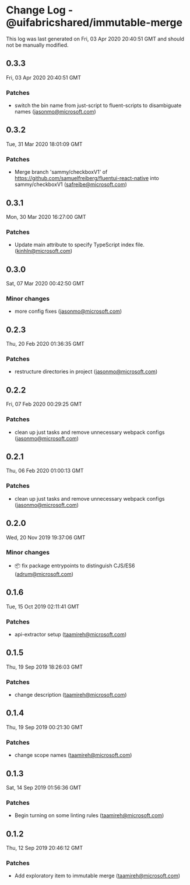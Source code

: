 # Change Log - @uifabricshared/immutable-merge

This log was last generated on Fri, 03 Apr 2020 20:40:51 GMT and should not be manually modified.

## 0.3.3
Fri, 03 Apr 2020 20:40:51 GMT

### Patches

- switch the bin name from just-script to fluent-scripts to disambiguate names (jasonmo@microsoft.com)
## 0.3.2
Tue, 31 Mar 2020 18:01:09 GMT

### Patches

- Merge branch 'sammy/checkboxV1' of https://github.com/samuelfreiberg/fluentui-react-native into sammy/checkboxV1 (safreibe@microsoft.com)
## 0.3.1
Mon, 30 Mar 2020 16:27:00 GMT

### Patches

- Update main attribute to specify TypeScript index file. (kinhln@microsoft.com)
## 0.3.0
Sat, 07 Mar 2020 00:42:50 GMT

### Minor changes

- more config fixes (jasonmo@microsoft.com)
## 0.2.3
Thu, 20 Feb 2020 01:36:35 GMT

### Patches

- restructure directories in project (jasonmo@microsoft.com)
## 0.2.2
Fri, 07 Feb 2020 00:29:25 GMT

### Patches

- clean up just tasks and remove unnecessary webpack configs (jasonmo@microsoft.com)
## 0.2.1
Thu, 06 Feb 2020 01:00:13 GMT

### Patches

- clean up just tasks and remove unnecessary webpack configs (jasonmo@microsoft.com)
## 0.2.0
Wed, 20 Nov 2019 19:37:06 GMT

### Minor changes

- 📦 fix package entrypoints to distinguish CJS/ES6 (adrum@microsoft.com)
## 0.1.6
Tue, 15 Oct 2019 02:11:41 GMT

### Patches

- api-extractor setup (taamireh@microsoft.com)
## 0.1.5
Thu, 19 Sep 2019 18:26:03 GMT

### Patches

- change description (taamireh@microsoft.com)
## 0.1.4
Thu, 19 Sep 2019 00:21:30 GMT

### Patches

- change scope names (taamireh@microsoft.com)
## 0.1.3
Sat, 14 Sep 2019 01:56:36 GMT

### Patches

- Begin turning on some linting rules (taamireh@microsoft.com)
## 0.1.2
Thu, 12 Sep 2019 20:46:12 GMT

### Patches

- Add exploratory item to immutable merge (taamireh@microsoft.com)
